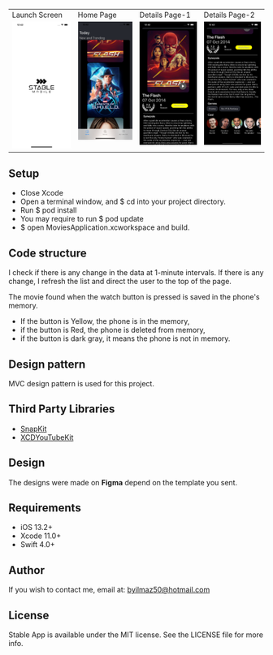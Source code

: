 
<table>
  <tr>
    <td>Launch Screen</td>
     <td>Home Page</td>
     <td>Details Page-1</td>
    <td>Details Page-2</td>
  </tr>
  <tr>
    <td valign="top"><img src="https://raw.githubusercontent.com/burakylmz50/Movie.App.StableApp/master/Images/Stable%20App-1.png?token=AJSWA2XO7RK6ACJAI2IR44262V3SA"></td>
    <td valign="top"><img src="https://raw.githubusercontent.com/burakylmz50/Movie.App.StableApp/master/Images/Stable%20App-2.png.png?token=AJSWA2RCBEYKSNVKRKVHBD262V3Z6"></td>
    <td valign="top"><img src="https://raw.githubusercontent.com/burakylmz50/Movie.App.StableApp/master/Images/Stable%20App-3.png.png?token=AJSWA2Q2TGU4FDYQH2E4JJS62V33I"></td>
       <td valign="top"><img src="https://raw.githubusercontent.com/burakylmz50/Movie.App.StableApp/master/Images/Stable%20App-4.png.png?token=AJSWA2SEJIMKXX5PXSFC25C62V336"></td>
  </tr>
 </table>

## Setup
* Close Xcode
* Open a terminal window, and $ cd into your project directory.
* Run $ pod install
* You may require to run $ pod update
* $ open MoviesApplication.xcworkspace and build.

## Code structure

I check if there is any change in the data at 1-minute intervals. If there is any change, I refresh the list and direct the user to the top of the page.

The movie found when the watch button is pressed is saved in the phone's memory.
* If the button is Yellow, the phone is in the memory,
* if the button is Red, the phone is deleted from memory,
* if the button is dark gray, it means the phone is not in memory.


## Design pattern
MVC design pattern is used for this project.

## Third Party Libraries
* <a href="https://github.com/SnapKit/SnapKit">SnapKit</a>
* <a href="https://github.com/0xced/XCDYouTubeKit">XCDYouTubeKit</a>


## Design
The designs were made on **Figma** depend on the template you sent.

## Requirements
* iOS 13.2+
* Xcode 11.0+
* Swift 4.0+

## Author
If you wish to contact me, email at: byilmaz50@hotmail.com

## License
Stable App is available under the MIT license. See the LICENSE file for more info.
